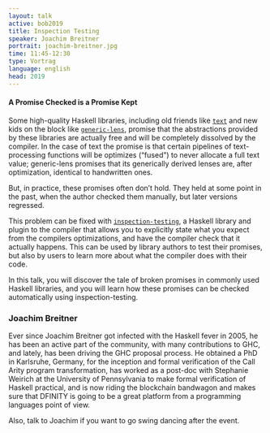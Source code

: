 ```yaml
---
layout: talk
active: bob2019
title: Inspection Testing
speaker: Joachim Breitner
portrait: joachim-breitner.jpg
time: 11:45-12:30
type: Vortrag
language: english
head: 2019
---
```


#### A Promise Checked is a Promise Kept 

Some high-quality Haskell libraries, including old friends like
[`text`](https://github.com/haskell/text) and new kids on the block
like [`generic-lens`](https://github.com/kcsongor/generic-lens),
promise that the abstractions provided by these libraries are actually
free and will be completely dissolved by the compiler. In the case of
text the promise is that certain pipelines of text-processing
functions will be optimizes (“fused”) to never allocate a full text
value; generic-lens promises that its generically derived lenses are,
after optimization, identical to handwritten ones.

But, in practice, these promises often don’t hold. They held at some
point in the past, when the author checked them manually, but later
versions regressed.

This problem can be fixed with
[`inspection-testing`](https://github.com/nomeata/inspection-testing), a
Haskell library and plugin to the compiler that allows you to
explicitly state what you expect from the compilers optimizations, and
have the compiler check that it actually happens. This can be used by
library authors to test their promises, but also by users to learn
more about what the compiler does with their code.

In this talk, you will discover the tale of broken promises in
commonly used Haskell libraries, and you will learn how these promises
can be checked automatically using inspection-testing.

### Joachim Breitner

Ever since Joachim Breitner got infected with the Haskell fever in
2005, he has been an active part of the community, with many
contributions to GHC, and lately, has been driving the GHC proposal
process. He obtained a PhD in Karlsruhe, Germany, for the inception
and formal verification of the Call Arity program transformation, has
worked as a post-doc with Stephanie Weirich at the University of
Pennsylvania to make formal verification of Haskell practical, and is
now riding the blockchain bandwagon and makes sure that DFINITY is
going to be a great platform from a programming languages point of
view.

Also, talk to Joachim if you want to go swing dancing after the event.
